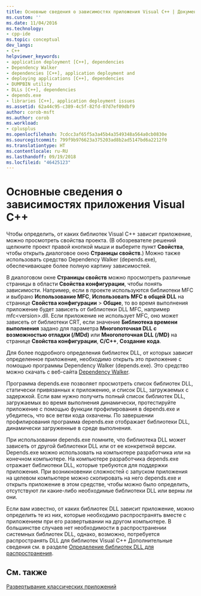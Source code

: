 ```yaml
---
title: Основные сведения о зависимостях приложения Visual C++ | Документы Майкрософт
ms.custom: ''
ms.date: 11/04/2016
ms.technology:
- cpp-ide
ms.topic: conceptual
dev_langs:
- C++
helpviewer_keywords:
- application deployment [C++], dependencies
- Dependency Walker
- dependencies [C++], application deployment and
- deploying applications [C++], dependencies
- DUMPBIN utility
- DLLs [C++], dependencies
- depends.exe
- libraries [C++], application deployment issues
ms.assetid: 62a44c95-c389-4c5f-82fd-07d7ef09dbf9
author: corob-msft
ms.author: corob
ms.workload:
- cplusplus
ms.openlocfilehash: 7cdcc3af65f5a3a45b4a3549348a564a0cb0830e
ms.sourcegitcommit: 799f9b976623a375203ad8b2ad5147bd6a2212f0
ms.translationtype: HT
ms.contentlocale: ru-RU
ms.lasthandoff: 09/19/2018
ms.locfileid: "46425123"
---
```

# <a name="understanding-the-dependencies-of-a-visual-c-application"></a>Основные сведения о зависимостях приложения Visual C++

Чтобы определить, от каких библиотек Visual C++ зависит приложение, можно просмотреть свойства проекта. (В обозревателе решений щелкните проект правой кнопкой мыши и выберите пункт **Свойства**, чтобы открыть диалоговое окно **Страницы свойств**.) Можно также использовать средство Dependency Walker (depends.exe), обеспечивающее более полную картину зависимостей.

В диалоговом окне **Страницы свойств** можно просмотреть различные страницы в области **Свойства конфигурации**, чтобы понять зависимости. Например, если в проекте используются библиотеки MFC и выбрано **Использование MFC**, **Использовать MFC в общей DLL** на странице **Свойства конфигурации** > **Общие**, то во время выполнения приложение будет зависеть от библиотеки DLL MFC, например mfc\<version>.dll. Если приложение не использует MFC, оно может зависеть от библиотеки CRT, если значение **Библиотека времени выполнения** задано для параметра **Многопоточная DLL с возможностью отладки (/MDd)** или **Многопоточная DLL (/MD)** на странице **Свойства конфигурации**, **C/C++**, **Создание кода**.

Для более подробного определения библиотек DLL, от которых зависит определенное приложение, необходимо открыть это приложение с помощью программы Dependency Walker (depends.exe). Это средство можно скачать с веб-сайта [Dependency Walker](http://go.microsoft.com/fwlink/p/?LinkId=132640).

Программа depends.exe позволяет просмотреть список библиотек DLL, статически привязанных к приложению, и список DLL, загружаемых с задержкой. Если вам нужно получить полный список библиотек DLL, загружаемых во время выполнения динамически, протестируйте приложение с помощью функции профилирования в depends.exe и убедитесь, что все ветви кода охвачены. По завершении профилирования программа depends.exe отображает библиотеки DLL, динамически загруженные в среде выполнения.

При использовании depends.exe помните, что библиотека DLL может зависеть от другой библиотеки DLL или от ее конкретной версии. Depends.exe можно использовать на компьютере разработчика или на конечном компьютере. На компьютере разработчика depends.exe отражает библиотеки DLL, которые требуются для поддержки приложения. При возникновении сложностей с запуском приложения на целевом компьютере можно скопировать на него depends.exe и открыть приложение в этом средстве, чтобы можно было определить, отсутствуют ли какие-либо необходимые библиотеки DLL или верны ли они.

Если вам известно, от каких библиотек DLL зависит приложение, можно определить те из них, которые необходимо распространять вместе с приложением при его развертывании на другом компьютере. В большинстве случаев нет необходимости в распространении системных библиотек DLL, однако, возможно, потребуется распространять DLL для библиотек Visual C++ Дополнительные сведения см. в разделе [Определение библиотек DLL для распространения](../ide/determining-which-dlls-to-redistribute.md).

## <a name="see-also"></a>См. также

[Развертывание классических приложений](../ide/deploying-native-desktop-applications-visual-cpp.md)